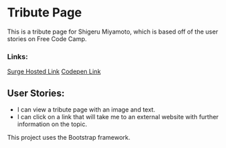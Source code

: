 # Tribute Page
This is a tribute page for Shigeru Miyamoto, which is based off of the user stories on Free Code Camp.

### Links:
[Surge Hosted Link](http://miyamototribute.surge.sh/)
[Codepen Link](https://codepen.io/mattchere/pen/JyGZbq/)

## User Stories:
- I can view a tribute page with an image and text.
- I can click on a link that will take me to an external website with further information on the topic.

This project uses the Bootstrap framework.
